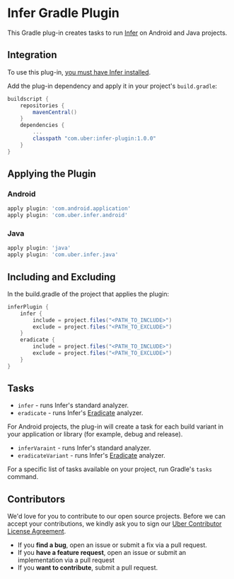 # Infer Gradle Plugin

This Gradle plug-in creates tasks to run [Infer](http://fbinfer.com) on Android and Java projects.

## Integration

To use this plug-in, [you must have Infer installed](http://fbinfer.com/docs/getting-started.html).

Add the plug-in dependency and apply it in your project's `build.gradle`:
```groovy
buildscript {
    repositories {
        mavenCentral()
    }
    dependencies {
        ...
        classpath "com.uber:infer-plugin:1.0.0"
    }
}
```
## Applying the Plugin

### Android

```groovy
apply plugin: 'com.android.application'
apply plugin: 'com.uber.infer.android'
```

### Java

```groovy
apply plugin: 'java'
apply plugin: 'com.uber.infer.java'
```

## Including and Excluding

In the build.gradle of the project that applies the plugin:
```groovy
inferPlugin {
    infer {
        include = project.files("<PATH_TO_INCLUDE>")
        exclude = project.files("<PATH_TO_EXCLUDE>")
    }
    eradicate {
        include = project.files("<PATH_TO_INCLUDE>")
        exclude = project.files("<PATH_TO_EXCLUDE>")
    }
}
```

## Tasks

* `infer` - runs Infer's standard analyzer.
* `eradicate` - runs Infer's [Eradicate](http://fbinfer.com/docs/eradicate.html) analyzer.

For Android projects, the plug-in will create a task for each build variant in your application or library (for example, debug and release).

* `inferVaraint` - runs Infer's standard analyzer.
* `eradicateVariant` - runs Infer's [Eradicate](http://fbinfer.com/docs/eradicate.html) analyzer.

For a specific list of tasks available on your project, run Gradle's `tasks` command.

## Contributors

We'd love for you to contribute to our open source projects. Before we can accept your contributions, we kindly ask you to sign our [Uber Contributor License Agreement](https://docs.google.com/a/uber.com/forms/d/1pAwS_-dA1KhPlfxzYLBqK6rsSWwRwH95OCCZrcsY5rk/viewform).

- If you **find a bug**, open an issue or submit a fix via a pull request.
- If you **have a feature request**, open an issue or submit an implementation via a pull request
- If you **want to contribute**, submit a pull request.
